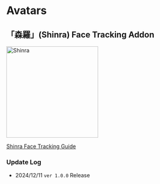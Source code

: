 # Avatars


## 「森羅」(Shinra) Face Tracking Addon

[<img src="/face-tracking-addon/shinra/shinra_booth.png" alt="Shinra" style="width: 240px;"/>](https://triturbo.booth.pm/items/6370236)

[Shinra Face Tracking Guide](./shinra)

### Update Log
- 2024/12/11 `ver 1.0.0`
  Release